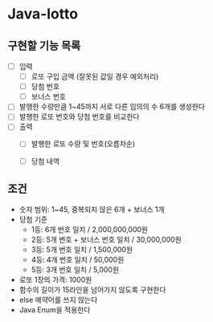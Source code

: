 # Java-lotto

## 구현할 기능 목록
- [ ] 입력
    - [ ] 로또 구입 금액 (잘못된 값일 경우 예외처리)
    - [ ] 당첨 번호
    - [ ] 보너스 번호
- [ ] 발행한 수량만큼 1~45까지 서로 다른 임의의 수 6개를 생성한다
- [ ] 발행한 로또 번호와 당첨 번호를 비교한다
- [ ] 출력
    - [ ] 발행한 로또 수량 및 번호(오름차순)
    - [ ] 당첨 내역


## 조건
- 숫자 범위: 1~45, 중복되지 않은 6개 + 보너스 1개
- 당첨 기준
    - 1등: 6개 번호 일치 / 2,000,000,000원
    - 2등: 5개 번호 + 보너스 번호 일치 / 30,000,000원
    - 3등: 5개 번호 일치 / 1,500,000원
    - 4등: 4개 번호 일치 / 50,000원
    - 5등: 3개 번호 일치 / 5,000원
- 로또 1장의 가격: 1000원
- 함수의 길이가 15라인을 넘어가지 않도록 구현한다
- else 예약어를 쓰지 않는다
- Java Enum을 적용한다 


